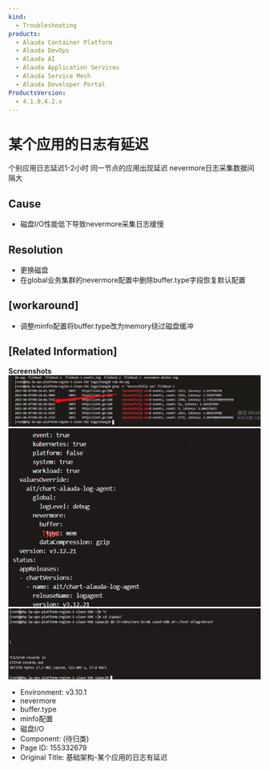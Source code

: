 ```yaml
---
kind:
  - Troubleshooting
products:
  - Alauda Container Platform
  - Alauda DevOps
  - Alauda AI
  - Alauda Application Services
  - Alauda Service Mesh
  - Alauda Developer Portal
ProductsVersion:
  - 4.1.0,4.2.x
---
```

<!-- A type of document that involves encountering a fault, diagnosing it, performing root cause analysis, and providing solutions. -->

# 某个应用的日志有延迟

个别应用日志延迟1-2小时 同一节点的应用出现延迟 nevermore日志采集数据间隔大

## Cause
- 磁盘I/O性能低下导致nevermore采集日志缓慢

## Resolution
- 更换磁盘
- 在global业务集群的nevermore配置中删除buffer.type字段恢复默认配置

## [workaround]
- 调整minfo配置将buffer.type改为memory绕过磁盘缓冲

## [Related Information]
**Screenshots**
![](assets/ji-chu-jia-gou-mou-ge-ying-yong-de-ri-zhi-you-yan-chi/mceclip1_1691460290842_qeo2o.png)
![](assets/ji-chu-jia-gou-mou-ge-ying-yong-de-ri-zhi-you-yan-chi/image2023-8-11_10-24-11.png)
![](assets/ji-chu-jia-gou-mou-ge-ying-yong-de-ri-zhi-you-yan-chi/mceclip0_1691467764094_pl3kg.png)
- Environment: v3.10.1
- nevermore
- buffer.type
- minfo配置
- 磁盘I/O
- Component: (待归类)
- Page ID: 155332679
- Original Title: 基础架构-某个应用的日志有延迟
